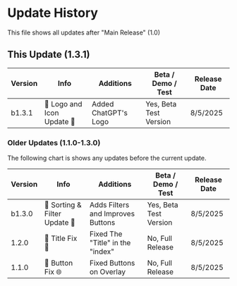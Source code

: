 # Update History

This file shows all updates after "Main Release" (1.0)

## This Update (1.3.1)
| Version | Info | Additions | Beta / Demo / Test | Release Date |
| ------- | ------------------ | ------------------ | ------------------|---------------|
| b1.3.1   | 🔨 Logo and Icon Update 🔣 | Added ChatGPT's Logo | Yes, Beta Test Version | 8/5/2025

### Older Updates (1.1.0-1.3.0)

The following chart is shows any updates before the current update.

| Version | Info | Additions | Beta / Demo / Test | Release Date |
| ------- | ------------------ | ------------------ | ------------------| ---------------- |
| b1.3.0   | 🔨 Sorting & Filter Update 🥇 | Adds Filters and Improves Buttons | Yes, Beta Test Version | 8/5/2025 |
| 1.2.0   | 🔨 Title Fix 💬 | Fixed The "Title" in the "index" | No, Full Release | 8/5/2025 |
| 1.1.0   | 🔨 Button Fix 🌐 | Fixed Buttons on Overlay | No, Full Release | 8/5/2025 |

